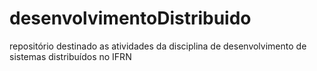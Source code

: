 # desenvolvimentoDistribuido
repositório destinado as atividades da disciplina de desenvolvimento de sistemas distribuídos no IFRN 
